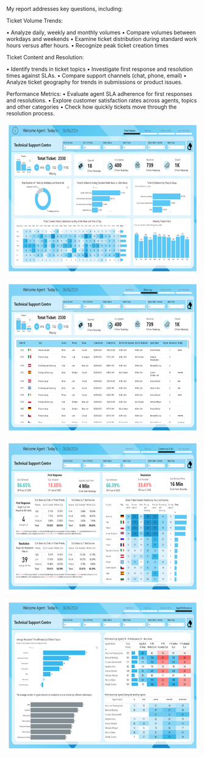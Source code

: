 My report addresses key questions, including:

Ticket Volume Trends:

• Analyze daily, weekly and monthly volumes
• Compare volumes between workdays and weekends
• Examine ticket distribution during standard work hours versus after hours.
• Recognize peak ticket creation times

Ticket Content and Resolution:

• Identify trends in ticket topics
• Investigate first response and resolution times against SLAs.
• Compare support channels (chat, phone, email)
• Analyze ticket geography for trends in submissions or product issues.

Performance Metrics:
• Evaluate agent SLA adherence for first responses and resolutions.
• Explore customer satisfaction rates across agents, topics and other categories
• Check how quickly tickets move through the resolution process.

<p align="center">
  <img src="https://github.com/lucnguyen104/PowerBI-portfolio/blob/main/Ticket_Analysis/ticket-analysis-images-0.jpg" height="400">
</p>
<p align="center">
  <img src="https://github.com/lucnguyen104/PowerBI-portfolio/blob/main/Ticket_Analysis/ticket-analysis-images-1.jpg" height="400">
</p>
<p align="center">
  <img src="https://github.com/lucnguyen104/PowerBI-portfolio/blob/main/Ticket_Analysis/ticket-analysis-images-2.jpg" height="400">
</p>
<p align="center">
  <img src="https://github.com/lucnguyen104/PowerBI-portfolio/blob/main/Ticket_Analysis/ticket-analysis-images-3.jpg" height="400">
</p>
